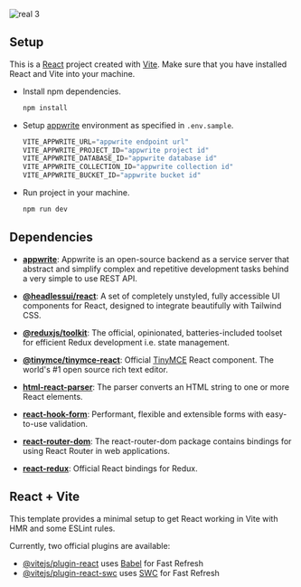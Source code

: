 
![real 3](https://github.com/Ricky-saha/Blog-Application/assets/134414493/596260e0-626c-444b-8432-1fdf991eb959)
## Setup

This is a [React](https://react.dev/) project created with [Vite](https://vitejs.dev/). Make sure that you have installed React and Vite into your machine.




- Install npm dependencies.
  ```sh
  npm install
  ```

- Setup [appwrite](https://cloud.appwrite.io/) environment as specified in `.env.sample`.
  ```js
  VITE_APPWRITE_URL="appwrite endpoint url"
  VITE_APPWRITE_PROJECT_ID="appwrite project id"
  VITE_APPWRITE_DATABASE_ID="appwrite database id"
  VITE_APPWRITE_COLLECTION_ID="appwrite collection id"
  VITE_APPWRITE_BUCKET_ID="appwrite bucket id"
  ```

- Run project in your machine.
  ```sh
  npm run dev
  ```

## Dependencies

- [**appwrite**](https://www.npmjs.com/package/appwrite): Appwrite is an open-source backend as a service server that abstract and simplify complex and repetitive development tasks behind a very simple to use REST API.
 
- [**@headlessui/react**](https://www.npmjs.com/package/@headlessui/react): A set of completely unstyled, fully accessible UI components for React, designed to integrate beautifully with Tailwind CSS.
- [**@reduxjs/toolkit**](https://www.npmjs.com/package/@reduxjs/toolkit): The official, opinionated, batteries-included toolset for efficient Redux development i.e. state management.
- [**@tinymce/tinymce-react**](https://github.com/tinymce/tinymce-react): Official [TinyMCE](https://www.tiny.cloud/) React component. The world's #1 open source rich text editor.
- [**html-react-parser**](https://www.npmjs.com/package/html-react-parser): The parser converts an HTML string to one or more React elements.
- [**react-hook-form**](https://react-hook-form.com/): Performant, flexible and extensible forms with easy-to-use validation.
- [**react-router-dom**](https://reactrouter.com/en/main): The react-router-dom package contains bindings for using React Router in web applications.
- [**react-redux**](https://react-redux.js.org/): Official React bindings for Redux. 

## React + Vite

This template provides a minimal setup to get React working in Vite with HMR and some ESLint rules.

Currently, two official plugins are available:

- [@vitejs/plugin-react](https://github.com/vitejs/vite-plugin-react/blob/main/packages/plugin-react/README.md) uses [Babel](https://babeljs.io/) for Fast Refresh
- [@vitejs/plugin-react-swc](https://github.com/vitejs/vite-plugin-react-swc) uses [SWC](https://swc.rs/) for Fast Refresh
